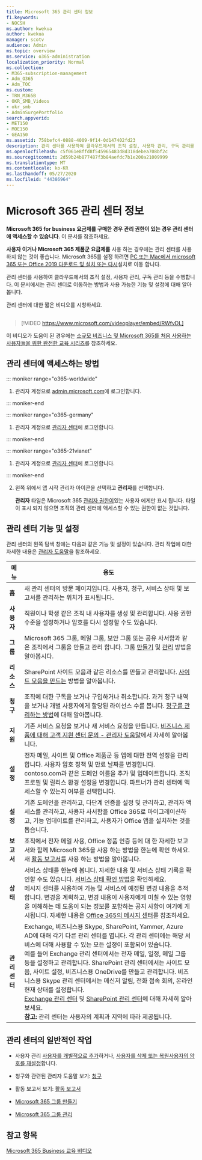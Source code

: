 ```yaml
---
title: Microsoft 365 관리 센터 정보
f1.keywords:
- NOCSH
ms.author: kwekua
author: kwekua
manager: scotv
audience: Admin
ms.topic: overview
ms.service: o365-administration
localization_priority: Normal
ms.collection:
- M365-subscription-management
- Adm_O365
- Adm_TOC
ms.custom:
- TRN_M365B
- OKR_SMB_Videos
- okr_smb
- AdminSurgePortfolio
search.appverid:
- MET150
- MOE150
- GEA150
ms.assetid: 758befc4-0888-4009-9f14-0d147402fd23
description: 관리 센터를 사용하여 클라우드에서의 조직 설정, 사용자 관리, 구독 관리를 수행합니다. 관리자 권한으로 계정에 로그인하여 시작하세요.
ms.openlocfilehash: c5f061e8ffd8f545965483d8d318debea708bf2c
ms.sourcegitcommit: 2d59b24b877487f3b84aefdc7b1e200a21009999
ms.translationtype: MT
ms.contentlocale: ko-KR
ms.lasthandoff: 05/27/2020
ms.locfileid: "44386964"
---
```

# <a name="about-the-microsoft-365-admin-center"></a>Microsoft 365 관리 센터 정보

**Microsoft 365 for business 요금제를 구매한 경우 관리 권한이 있는 경우 관리 센터에 액세스할 수 있습니다**. 이 문서를 참조하세요.

**사용자 이거나 Microsoft 365 제품군 요금제를** 사용 하는 경우에는 관리 센터를 사용 하지 않는 것이 좋습니다. Microsoft 365를 설정 하려면 [PC 또는 Mac에서 microsoft 365 또는 Office 2019 다운로드 및 설치 또는 다시](https://support.office.com/article/4414eaaf-0478-48be-9c42-23adc4716658.aspx)설치로 이동 합니다.

관리 센터를 사용하여 클라우드에서의 조직 설정, 사용자 관리, 구독 관리 등을 수행합니다. 이 문서에서는 관리 센터로 이동하는 방법과 사용 가능한 기능 및 설정에 대해 알아봅니다.

관리 센터에 대한 짧은 비디오를 시청하세요. <br><br>

> [!VIDEO https://www.microsoft.com/videoplayer/embed/RWfvDL]

이 비디오가 도움이 된 경우에는 [소규모 비즈니스 및 Microsoft 365를 처음 사용하는 사용자들을 위한 완전한 교육 시리즈](https://support.office.com/article/6ab4bbcd-79cf-4000-a0bd-d42ce4d12816)를 참조하세요.

## <a name="how-to-get-to-the-admin-center"></a>관리 센터에 액세스하는 방법

::: moniker range="o365-worldwide"

1. 관리자 계정으로 <a href="https://go.microsoft.com/fwlink/p/?linkid=2024339" target="_blank">admin.microsoft.com</a>에 로그인합니다.

::: moniker-end

::: moniker range="o365-germany"

1. 관리자 계정으로 <a href="https://go.microsoft.com/fwlink/p/?linkid=848041" target="_blank">관리자 센터</a>에 로그인합니다.

::: moniker-end

::: moniker range="o365-21vianet"

1. 관리자 계정으로 <a href="https://go.microsoft.com/fwlink/p/?linkid=850627" target="_blank">관리자 센터</a>에 로그인합니다.

::: moniker-end

2. 왼쪽 위에서 앱 시작 관리자 아이콘을 선택하고 **관리자**를 선택합니다.

    **관리자** 타일은 Microsoft 365 [관리자 권한이](../add-users/about-admin-roles.md)있는 사용자 에게만 표시 됩니다. 타일이 표시 되지 않으면 조직의 관리 센터에 액세스할 수 있는 권한이 없는 것입니다.

## <a name="admin-center-features-and-settings"></a>관리 센터 기능 및 설정

관리 센터의 왼쪽 탐색 창에는 다음과 같은 기능 및 설정이 있습니다. 관리 작업에 대한 자세한 내용은 [관리자 도움말](https://docs.microsoft.com/microsoft-365/admin/admin-home)을 참조하세요.
  
|**메뉴**|**용도**|
|-----|-----|
|**홈** <br/> |새 관리 센터의 방문 페이지입니다. 사용자, 청구, 서비스 상태 및 보고서를 관리하는 위치가 표시됩니다.  <br/> |
|**사용자** <br/> |직원이나 학생 같은 조직 내 사용자를 생성 및 관리합니다. 사용 권한 수준을 설정하거나 암호를 다시 설정할 수도 있습니다.  <br/> |
|**그룹** <br/> |Microsoft 365 그룹, 메일 그룹, 보안 그룹 또는 공유 사서함과 같은 조직에서 그룹을 만들고 관리 합니다. 그룹 [만들기](../create-groups/create-groups.md) 및 [관리](../create-groups/manage-groups.md) 방법을 알아봅시다.   <br/> |
|**리소스** <br/> |SharePoint 사이트 모음과 같은 리소스를 만들고 관리합니다. [사이트 모음을 만드는](https://docs.microsoft.com/sharepoint/create-site-collection) 방법을 알아봅니다.  <br/> |
|**청구** <br/> |조직에 대한 구독을 보거나 구입하거나 취소합니다. 과거 청구 내역을 보거나 개별 사용자에게 할당된 라이선스 수를 봅니다. [청구를 관리하는 방법](../../commerce/index.yml)에 대해 알아봅니다.  <br/> |
|**지원** <br/> | 기존 서비스 요청을 보거나 새 서비스 요청을 만듭니다. [비즈니스 제품에 대해 고객 지원 센터 문의 - 관리자 도움말](../contact-support-for-business-products.md)에서 자세히 알아봅니다. |
|**설정** <br/> |전자 메일, 사이트 및 Office 제품군 등 앱에 대한 전역 설정을 관리합니다. 사용자 암호 정책 및 만료 날짜를 변경합니다. contoso.com과 같은 도메인 이름을 추가 및 업데이트합니다. 조직 프로필 및 릴리스 환경 설정을 변경합니다. 파트너가 관리 센터에 액세스할 수 있는지 여부를 선택합니다.  <br/> |
|**설정** <br/> |기존 도메인을 관리하고, 다단계 인증을 설정 및 관리하고, 관리자 액세스를 관리하고, 사용자 사서함을 Office 365로 마이그레이션하고, 기능 업데이트를 관리하고, 사용자가 Office 앱을 설치하는 것을 돕습니다. |
|**보고서** <br/> |조직에서 전자 메일 사용, Office 정품 인증 등에 대 한 자세한 보고서와 함께 Microsoft 365을 사용 하는 방법을 한눈에 확인 하세요. 새 [활동 보고서](../activity-reports/activity-reports.md)를 사용 하는 방법을 알아봅니다.<br/> |
|**상태** <br/> |서비스 상태를 한눈에 봅니다. 자세한 내용 및 서비스 상태 기록을 확인할 수도 있습니다. [서비스 상태 확인 방법](https://docs.microsoft.com/office365/enterprise/view-service-health)을 확인하세요.  <br/> 메시지 센터를 사용하여 기능 및 서비스에 예정된 변경 내용을 추적합니다. 변경을 계획하고, 변경 내용이 사용자에게 미칠 수 있는 영향을 이해하는 데 도움이 되는 정보를 포함하는 공지 사항이 여기에 게시됩니다. 자세한 내용은 [Office 365의 메시지 센터](../manage/message-center.md)를 참조하세요.  <br/> |
|**관리 센터** <br/> |Exchange, 비즈니스용 Skype, SharePoint, Yammer, Azure AD에 대해 각기 다른 관리 센터를 엽니다. 각 관리 센터에는 해당 서비스에 대해 사용할 수 있는 모든 설정이 포함되어 있습니다.  <br/> 예를 들어 Exchange 관리 센터에서는 전자 메일, 일정, 메일 그룹 등을 설정하고 관리합니다. SharePoint 관리 센터에서는 사이트 모음, 사이트 설정, 비즈니스용 OneDrive를 만들고 관리합니다. 비즈니스용 Skype 관리 센터에서는 메신저 알림, 전화 접속 회의, 온라인 현재 상태를 설정합니다.  <br/> [Exchange 관리 센터](https://go.microsoft.com/fwlink/p/?LinkID=271807) 및 [SharePoint 관리 센터](https://docs.microsoft.com/sharepoint/sharepoint-online)에 대해 자세히 알아보세요.<br/> **참고:** 관리 센터는 사용자의 계획과 지역에 따라 제공됩니다.           |
   
## <a name="common-tasks-in-the-admin-center"></a>관리 센터의 일반적인 작업

- 사용자 관리 [사용자를 개별적으로 추가](../add-users/add-users.md)하거나, [사용자를 삭제 또는 복원](../add-users/delete-a-user.md)[사용자의 암호를 재설정](../add-users/reset-passwords.md)합니다.

- 청구와 관련된 관리자 도움말 보기: [청구](../../commerce/index.yml)

- 활동 보고서 보기: [활동 보고서](../activity-reports/activity-reports.md)

- [Microsoft 365 그룹 만들기](../create-groups/create-groups.md)

- [Microsoft 365 그룹 관리](../create-groups/manage-groups.md)

## <a name="see-also"></a>참고 항목

[Microsoft 365 Business 교육 비디오](https://support.office.com/article/6ab4bbcd-79cf-4000-a0bd-d42ce4d12816)
